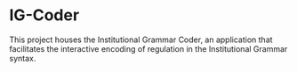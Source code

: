# IG-Coder

This project houses the Institutional Grammar Coder, an application that facilitates the interactive encoding of regulation in the Institutional Grammar syntax.